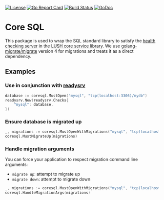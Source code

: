 [![License](https://img.shields.io/badge/License-Apache%202.0-blue.svg)](https://raw.githubusercontent.com/LUSHDigital/core-sql/master/LICENSE) [![Go Report Card](https://goreportcard.com/badge/github.com/LUSHDigital/core-sql)](https://goreportcard.com/report/github.com/LUSHDigital/core-sql) [![Build Status](https://travis-ci.org/LUSHDigital/core-sql.svg?branch=master)](https://travis-ci.org/LUSHDigital/core-sql)
[![GoDoc](https://godoc.org/github.com/LUSHDigital/core-sql?status.svg)](https://godoc.org/github.com/LUSHDigital/core-sql)


# Core SQL
This package is used to wrap the SQL standard library to satisfy the [health checking server](https://github.com/LUSHDigital/core/tree/master/workers/readysrv#ready-server) in the [LUSH core service library](https://github.com/LUSHDigital/core). We use [golang-migrate/migrate](github.com/golang-migrate/migrate) version 4 for migrations and treats it as a direct dependency.

## Examples

### Use in conjunction with [readysrv](https://github.com/LUSHDigital/core/tree/master/workers/readysrv)

```go
database := coresql.MustOpen("mysql", "tcp(localhost:3306)/mydb")
readysrv.New(readysrv.Checks{
    "mysql": database,
})
```

### Ensure database is migrated up

```go
_, migrations := coresql.MustOpenWithMigrations("mysql", "tcp(localhost:3306)/mydb", "file://path/to/migrations")
coresql.MustMigrateUp(migrations)
```

### Handle migration arguments
You can force your application to respect migration command line arguments:

- `migrate up`: attempt to migrate up
- `migrate down`: attempt to migrate down

```go
_, migrations := coresql.MustOpenWithMigrations("mysql", "tcp(localhost:3306)/mydb", "file://path/to/migrations")
coresql.HandleMigrationArgs(migrations)
```
